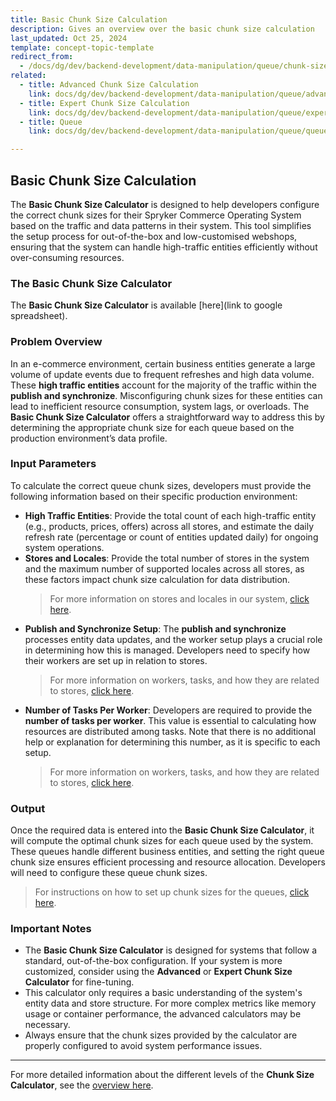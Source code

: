 ```yaml
---
title: Basic Chunk Size Calculation
description: Gives an overview over the basic chunk size calculation
last_updated: Oct 25, 2024
template: concept-topic-template
redirect_from:
  - /docs/dg/dev/backend-development/data-manipulation/queue/chunk-size-calculation.html
related:
  - title: Advanced Chunk Size Calculation
    link: docs/dg/dev/backend-development/data-manipulation/queue/advanced-chunk-size-calculation.html
  - title: Expert Chunk Size Calculation
    link: docs/dg/dev/backend-development/data-manipulation/queue/expert-chunk-size-calculation.html
  - title: Queue
    link: docs/dg/dev/backend-development/data-manipulation/queue/queue.html

---
```


## Basic Chunk Size Calculation

The **Basic Chunk Size Calculator** is designed to help developers configure the correct chunk sizes for their Spryker Commerce Operating System based on the traffic and data patterns in their system. This tool simplifies the setup process for out-of-the-box and low-customised webshops, ensuring that the system can handle high-traffic entities efficiently without over-consuming resources.

### The Basic Chunk Size Calculator
The **Basic Chunk Size Calculator** is available [here](link to google spreadsheet).

### Problem Overview

In an e-commerce environment, certain business entities generate a large volume of update events due to frequent refreshes and high data volume. These **high traffic entities** account for the majority of the traffic within the **publish and synchronize**. Misconfiguring chunk sizes for these entities can lead to inefficient resource consumption, system lags, or overloads. The **Basic Chunk Size Calculator** offers a straightforward way to address this by determining the appropriate chunk size for each queue based on the production environment’s data profile.

### Input Parameters

To calculate the correct queue chunk sizes, developers must provide the following information based on their specific production environment:

- **High Traffic Entities**: Provide the total count of each high-traffic entity (e.g., products, prices, offers) across all stores, and estimate the daily refresh rate (percentage or count of entities updated daily) for ongoing system operations.
- **Stores and Locales**: Provide the total number of stores in the system and the maximum number of supported locales across all stores, as these factors impact chunk size calculation for data distribution.
  > For more information on stores and locales in our system, [click here](https://docs.spryker.com/docs/pbc/all/dynamic-multistore/202410.0/base-shop/dynamic-multistore-feature-overview.html).
- **Publish and Synchronize Setup**: The **publish and synchronize** processes entity data updates, and the worker setup plays a crucial role in determining how this is managed. Developers need to specify how their workers are set up in relation to stores.
  > For more information on workers, tasks, and how they are related to stores, [click here](https://docs.spryker.com/docs/pbc/all/dynamic-multistore/202410.0/base-shop/dynamic-multistore-feature-overview.html).
- **Number of Tasks Per Worker**: Developers are required to provide the **number of tasks per worker**. This value is essential to calculating how resources are distributed among tasks. Note that there is no additional help or explanation for determining this number, as it is specific to each setup.
  > For more information on workers, tasks, and how they are related to stores, [click here](https://docs.spryker.com/docs/pbc/all/dynamic-multistore/202410.0/base-shop/dynamic-multistore-feature-overview.html).

### Output

Once the required data is entered into the **Basic Chunk Size Calculator**, it will compute the optimal chunk sizes for each queue used by the system. These queues handle different business entities, and setting the right queue chunk size ensures efficient processing and resource allocation. Developers will need to configure these queue chunk sizes.

> For instructions on how to set up chunk sizes for the queues, [click here](https://docs.spryker.com/docs/dg/dev/backend-development/data-manipulation/queue/queue.html#configuration-for-chunk-size).

### Important Notes

- The **Basic Chunk Size Calculator** is designed for systems that follow a standard, out-of-the-box configuration. If your system is more customized, consider using the **Advanced** or **Expert Chunk Size Calculator** for fine-tuning.
- This calculator only requires a basic understanding of the system's entity data and store structure. For more complex metrics like memory usage or container performance, the advanced calculators may be necessary.
- Always ensure that the chunk sizes provided by the calculator are properly configured to avoid system performance issues.

---

For more detailed information about the different levels of the **Chunk Size Calculator**, see the [overview here](https://docs.spryker.com/docs/dg/dev/backend-development/data-manipulation/queue/chunk-size-calculation.html).
